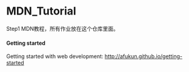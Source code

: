 # MDN_Tutorial
Step1 MDN教程，所有作业放在这个仓库里面。

#### Getting started
Getting started with web development:
http://afukun.github.io/getting-started


